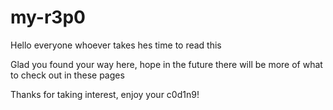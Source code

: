 # my-r3p0

Hello everyone whoever takes hes time to read this

Glad you found your way here, hope in the future there will be more of what to check out in these pages

Thanks for taking interest, enjoy your c0d1n9!

